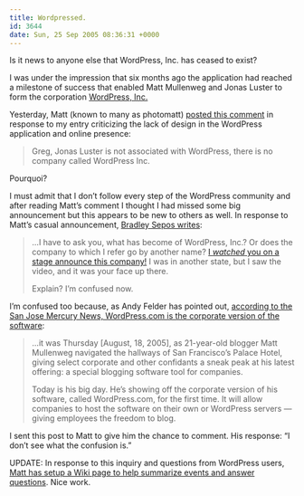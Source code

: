 ```yaml
---
title: Wordpressed.
id: 3644
date: Sun, 25 Sep 2005 08:36:31 +0000
---
```


Is it news to anyone else that WordPress, Inc. has ceased to exist?  

I was under the impression that six months ago the application had reached a milestone of success that enabled Matt Mullenweg and Jonas Luster to form the corporation [WordPress, Inc.](http://www.wordpress.com)  

Yesterday, Matt (known to many as photomatt) [posted this comment](https://www.airbagindustries.com/archives/008150.php#17782) in response to my entry criticizing the lack of design in the WordPress application and online presence:

> Greg, Jonas Luster is not associated with WordPress, there is no company called WordPress Inc.

Pourquoi?  

I must admit that I don’t follow every step of the WordPress community and after reading Matt’s comment I thought I had missed some big announcement but this appears to be new to others as well. In response to Matt’s casual announcement, [Bradley Sepos writes](https://www.airbagindustries.com/archives/008150.php#17783):

> …I have to ask you, what has become of WordPress, Inc.? Or does the company to which I refer go by another name? [I *watched* you on a stage announce this company!](http://theryanking.com/blog/archives/2005/03/23/a-wordpress-announcement) I was in another state, but I saw the video, and it was your face up there.  
> 
> Explain? I’m confused now.

I’m confused too because, as Andy Felder has pointed out, [according to the San Jose Mercury News, WordPress.com is the corporate version of the software](http://www.mercurynews.com/mld/mercurynews/business/12423079.htm):

> …it was Thursday [August, 18, 2005], as 21-year-old blogger Matt Mullenweg navigated the hallways of San Francisco’s Palace Hotel, giving select corporate and other confidants a sneak peak at his latest offering: a special blogging software tool for companies.  
> 
> Today is his big day. He’s showing off the corporate version of his software, called WordPress.com, for the first time. It will allow companies to host the software on their own or WordPress servers — giving employees the freedom to blog.

I sent this post to Matt to give him the chance to comment. His response: “I don’t see what the confusion is.”  

<span class="caps">UPDATE:</span> In response to this inquiry and questions from WordPress users, [Matt has setup a Wiki page to help summarize events and answer questions](http://codex.wordpress.org/User:Matt/WordPress_Inc_Story). Nice work.





